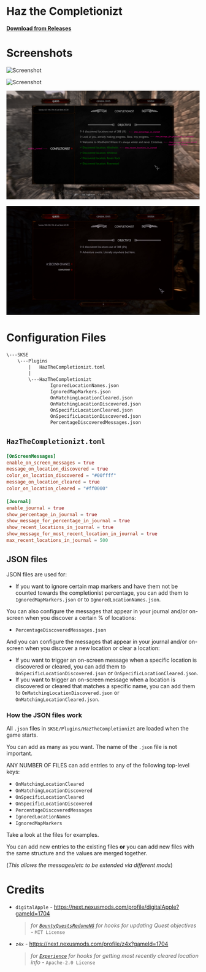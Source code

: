 # Haz the Completionizt

**[Download from Releases](https://github.com/MrowrMisc/HazTheCompletionizt/releases)**

# Screenshots

![Screenshot](screenshots/Started-Completionist.png)

![Screenshot](screenshots/OnScreenMessage-LocationDiscovered.png)

![Screenshot](screenshots/annotated/AnnotatedJournal.png)

![Screenshot](screenshots/MaraStatue.png)

# Configuration Files

```
\---SKSE
    \---Plugins
        |   HazTheCompletionizt.toml
        |   
        \---HazTheCompletionizt
                IgnoredLocationNames.json
                IgnoredMapMarkers.json
                OnMatchingLocationCleared.json
                OnMatchingLocationDiscovered.json
                OnSpecificLocationCleared.json
                OnSpecificLocationDiscovered.json
                PercentageDiscoveredMessages.json
```

## `HazTheCompletionizt.toml`

```toml
[OnScreenMessages]
enable_on_screen_messages = true
message_on_location_discovered = true
color_on_location_discovered = "#00ffff"
message_on_location_cleared = true
color_on_location_cleared = "#ff0000"

[Journal]
enable_journal = true
show_percentage_in_journal = true
show_message_for_percentage_in_journal = true
show_recent_locations_in_journal = true
show_message_for_most_recent_location_in_journal = true
max_recent_locations_in_journal = 500
```

## JSON files

JSON files are used for:

- If you want to ignore certain map markers and have them not be counted towards the completionist percentage, you can add them to `IgnoredMapMarkers.json` or to `IgnoredLocationNames.json`.

You can also configure the messages that appear in your journal and/or on-screen when you discover a certain % of locations:
- `PercentageDiscoveredMessages.json`

And you can configure the messages that appear in your journal and/or on-screen when you discover a new location or clear a location:
- If you want to trigger an on-screen message when a specific location is discovered or cleared, you can add them to `OnSpecificLocationDiscovered.json` or `OnSpecificLocationCleared.json`.
- If you want to trigger an on-screen message when a location is discovered or cleared that matches a specific name, you can add them to `OnMatchingLocationDiscovered.json` or `OnMatchingLocationCleared.json`.

### How the JSON files work

All `.json` files in `SKSE/Plugins/HazTheCompletionizt` are loaded when the game starts.

You can add as many as you want. The name of the `.json` file is not important.

ANY NUMBER OF FILES can add entries to any of the following top-level keys:
- `OnMatchingLocationCleared`
- `OnMatchingLocationDiscovered`
- `OnSpecificLocationCleared`
- `OnSpecificLocationDiscovered`
- `PercentageDiscoveredMessages`
- `IgnoredLocationNames`
- `IgnoredMapMarkers`

Take a look at the files for examples.

You can add new entries to the existing files **or** you can add new files with the same structure
and the values are merged together.

(_This allows the messages/etc to be extended via different mods_)

# Credits

- `digitalApple` - https://next.nexusmods.com/profile/digitalApple?gameId=1704
  > _for [`BountyQuestsRedoneNG`](https://github.com/digital-apple/BountyQuestsRedoneNG) for hooks for updating Quest objectives_ - `MIT License`
- `z4x` - https://next.nexusmods.com/profile/z4x?gameId=1704
  > _for [`Experience`](https://github.com/zax-ftw/Experience) for hooks for getting most recently cleared location info_ - `Apache-2.0 License`